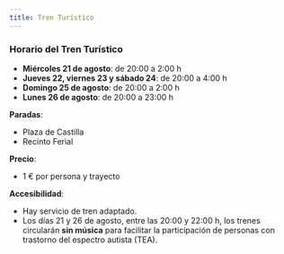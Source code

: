```yaml
---
title: Tren Turístico
---
```


### <i class="bi bi-train-front-fill"></i> Horario del Tren Turístico

- **Miércoles 21 de agosto**: de 20:00 a 2:00 h  
- **Jueves 22, viernes 23 y sábado 24**: de 20:00 a 4:00 h  
- **Domingo 25 de agosto**: de 20:00 a 2:00 h  
- **Lunes 26 de agosto**: de 20:00 a 23:00 h

**Paradas**:  
- Plaza de Castilla  
- Recinto Ferial

**Precio**:  
- 1 € por persona y trayecto

**Accesibilidad**:  
- Hay servicio de tren adaptado.  
- Los días 21 y 26 de agosto, entre las 20:00 y 22:00 h, los trenes circularán **sin música** para facilitar la participación de personas con trastorno del espectro autista (TEA).
